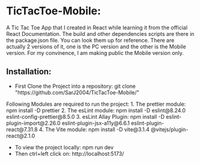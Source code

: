 # TicTacToe-Mobile:
A Tic Tac Toe App that I created in React while learning it from the official React Documentation. The build and other dependencies scripts are there in the package.json file. You can look them up for reference.
There are actually 2 versions of it, one is the PC version and the other is the Mobile version. For my convinence, I am making public the Mobile version only.
## Installation:
<ul>
  <li>First Clone the Project into a repository: git clone "https://github.com/SarJ2004/TicTacToe-Mobile/"</li>
</ul>
Following Modules are required to run the project:
1. The prettier module: npm install -D prettier
2. The esLint module: npm install -D eslint@8.24.0 eslint-config-prettier@8.5.0
3. esLint Allay Plugin: npm install -D eslint-plugin-import@2.26.0 eslint-plugin-jsx-a11y@6.6.1 eslint-plugin-react@7.31.8
4. The Vite module: npm install -D vite@3.1.4 @vitejs/plugin-react@2.1.0
<ul>
  <li> To view the project locally: npm run dev</li>
  <li>Then ctrl+left click on: http://localhost:5173/</li>
</ul>

